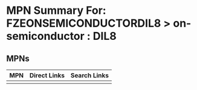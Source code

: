 



# MPN Summary For: FZEONSEMICONDUCTORDIL8 > on-semiconductor : DIL8

## MPNs
  

|MPN|Direct Links|Search Links|
| :--- | :--- | :--- |
||||
